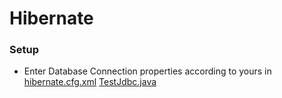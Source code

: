 # Hibernate

### Setup
* Enter Database Connection properties according to yours in 
[hibernate.cfg.xml](src/main/resources/hibernate.cfg.xml)
[TestJdbc.java](src/main/java/com/sudip/hibernatelearning/TestJdbc.java)
